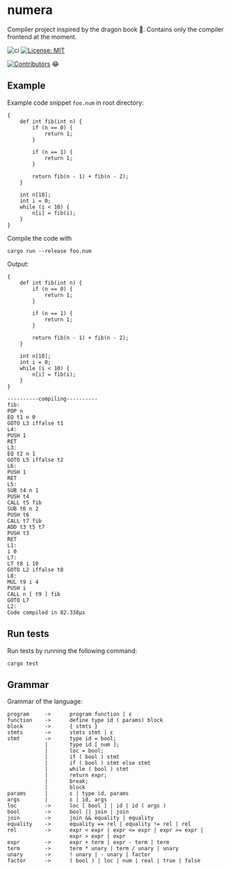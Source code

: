 # numera
Compiler project inspired by the dragon book :dragon:. Contains only the compiler frontend at the moment.

![ci](https://github.com/dannasman/numera/actions/workflows/rust.yml/badge.svg)
[![License: MIT](https://img.shields.io/badge/License-MIT-green.svg)](https://opensource.org/licenses/MIT)

[![Contributors](https://img.shields.io/github/contributors/dannasman/numera)](https://github.com/dannasman/numera/graphs/contributors) :joy:
## Example
Example code snippet `foo.num` in root directory:
```
{
    def int fib(int n) {
        if (n == 0) {
            return 1;
        }

        if (n == 1) {
            return 1;
        }

        return fib(n - 1) + fib(n - 2);
    }

    int n[10];
    int i = 0;
    while (i < 10) {
        n[i] = fib(i);
    }
}
```
Compile the code with
```
cargo run --release foo.num
```
Output:
```
{
    def int fib(int n) {
        if (n == 0) {
            return 1;
        }

        if (n == 1) {
            return 1;
        }

        return fib(n - 1) + fib(n - 2);
    }

    int n[10];
    int i = 0;
    while (i < 10) {
        n[i] = fib(i);
    }
}

----------compiling----------
fib:
POP n
EQ t1 n 0
GOTO L3 iffalse t1
L4:
PUSH 1
RET
L3:
EQ t2 n 1
GOTO L5 iffalse t2
L6:
PUSH 1
RET
L5:
SUB t4 n 1
PUSH t4
CALL t5 fib
SUB t6 n 2
PUSH t6
CALL t7 fib
ADD t3 t5 t7
PUSH t3
RET
L1:
i 0
L7:
LT t8 i 10
GOTO L2 iffalse t8
L8:
MUL t9 i 4
PUSH i
CALL n [ t9 ] fib
GOTO L7
L2:
Code compiled in 82.338µs
```
## Run tests
Run tests by running the following command:
```
cargo test
```
## Grammar
Grammar of the language:
```
program     ->      program function | ε
function    ->      define type id ( params) block
block       ->      { stmts }
stmts       ->      stmts stmt | ε
stmt        ->      type id = bool;
            |       type id [ num ];
            |       loc = bool;
            |       if ( bool ) stmt
            |       if ( bool ) stmt else stmt
            |       while ( bool ) stmt
            |       return expr;
            |       break;
            |       block
params      |       ε | type id, params
args        |       ε | id, args
loc         ->      loc [ bool ] | id | id ( args )
bool        ->      bool || join | join
join        ->      join && equality | equality
equality    ->      equality == rel | equality != rel | rel
rel         ->      expr < expr | expr <= expr | expr >= expr |
                    expr > expr | expr
expr        ->      expr + term | expr - term | term
term        ->      term * unary | term / unary | unary
unary       ->      ! unary | - unary | factor
factor      ->      ( bool ) | loc | num | real | true | false
```
